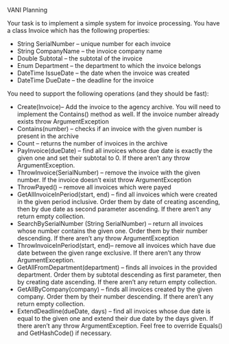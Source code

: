 VANI Planning

Your task is to implement a simple system for invoice processing. You have a class Invoice which has the following properties:
+	String SerialNumber – unique number for each invoice
+	String CompanyName – the invoice company name
+	Double Subtotal – the subtotal of the invoice
+	Enum Department – the department to which the invoice belongs
+	DateTime IssueDate – the date when the invoice was created
+	DateTime DueDate – the deadline for the invoice

You need to support the following operations (and they should be fast):
+	Create(Invoice)– Add the invoice to the agency archive. You will need to implement the Contains() method as well. If the invoice number already exists throw ArgumentException
+	Contains(number) – checks if an invoice with the given number is present in the archive
+	Count – returns the number of invoices in the archive
+	PayInvoice(dueDate) – find all invoices whose due date is exactly the given one and set their subtotal to 0. If there aren’t any throw ArgumentException.
+	ThrowInvoice(SerialNumber) – remove the invoice with the given number. If the invoice doesn’t exist throw ArgumentException
+	ThrowPayed() – remove all invoices which were payed
+	GetAllInvoiceInPeriod(start, end) – find all invoices which were created in the given period inclusive. Order them by date of creating ascending, then by due date as second parameter ascending. If there aren’t any return empty collection.
+	SearchBySerialNumber (String SerialNumber) – return all invoices whose number contains the given one. Order them by their number descending. If there aren’t any throw ArgumentException
+	ThrowInvoiceInPeriod(start, end)– remove all invoices which have due date between the given range exclusive. If there aren’t any throw ArgumentException.
+	GetAllFromDepartment(department) – finds all invoices in the provided department. Order them by subtotal descending as first parameter, then by creating date ascending. If there aren’t any return empty collection.
+	GetAllByCompany(company) – finds all invoices created by the given company. Order them by their number descending. If there aren’t any return empty collection.
+	ExtendDeadline(dueDate, days) – find all invoices whose due date is equal to the given one and extend their due date by the days given. If there aren’t any throw ArgumentException.
Feel free to override Equals() and GetHashCode() if necessary.
